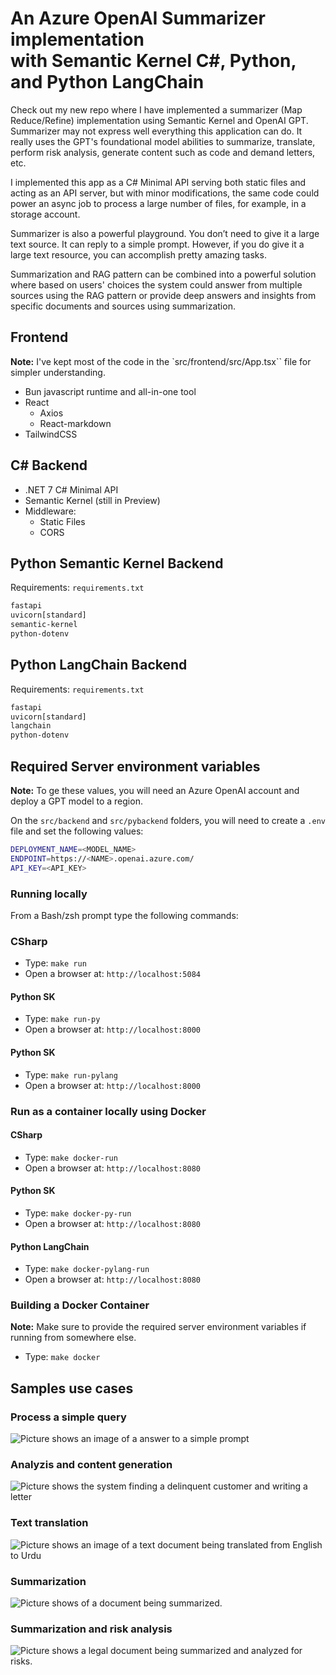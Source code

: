 # An Azure OpenAI Summarizer implementation<br/>with Semantic Kernel C#, Python, and Python LangChain

Check out my new repo where I have implemented a summarizer (Map Reduce/Refine) implementation using Semantic Kernel and OpenAI GPT. Summarizer may not express well everything this application can do. It really uses the GPT's foundational model abilities to summarize, translate, perform risk analysis, generate content such as code and demand letters, etc.

I implemented this app as a C# Minimal API serving both static files and acting as an API server, but with minor modifications, the same code could power an async job to process a large number of files, for example, in a storage account.

Summarizer is also a powerful playground. You don’t need to give it a large text source. It can reply to a simple prompt. However, if you do give it a large text resource, you can accomplish pretty amazing tasks.

Summarization and RAG pattern can be combined into a powerful solution where based on users' choices the system could answer from multiple sources using the RAG pattern or provide deep answers and insights from specific documents and sources using summarization.

## Frontend

**Note:** I've kept most of the code in the `src/frontend/src/App.tsx`` file for simpler understanding.

- Bun javascript runtime and all-in-one tool
- React
  - Axios
  - React-markdown
- TailwindCSS

## C# Backend

- .NET 7 C# Minimal API
- Semantic Kernel (still in Preview)
- Middleware:
  - Static Files
  - CORS

## Python Semantic Kernel Backend

Requirements: `requirements.txt`

```txt
fastapi
uvicorn[standard]
semantic-kernel
python-dotenv
```

## Python LangChain Backend

Requirements: `requirements.txt`

```txt
fastapi
uvicorn[standard]
langchain
python-dotenv
```

## Required Server environment variables

**Note:** To ge these values, you will need an Azure OpenAI account and deploy a GPT model to a region.

On the `src/backend` and `src/pybackend` folders, you will need to create a `.env` file and set the following values:

```bash
DEPLOYMENT_NAME=<MODEL_NAME>
ENDPOINT=https://<NAME>.openai.azure.com/
API_KEY=<API_KEY>
```

### Running locally

From a Bash/zsh prompt type the following commands:

### CSharp

- Type: `make run`
- Open a browser at: `http://localhost:5084`

#### Python SK

- Type: `make run-py`
- Open a browser at: `http://localhost:8000`

#### Python SK

- Type: `make run-pylang`
- Open a browser at: `http://localhost:8000`

### Run as a container locally using Docker

#### CSharp

- Type: `make docker-run`
- Open a browser at: `http://localhost:8080`

#### Python SK

- Type: `make docker-py-run`
- Open a browser at: `http://localhost:8080`

#### Python LangChain

- Type: `make docker-pylang-run`
- Open a browser at: `http://localhost:8080`

### Building a Docker Container

**Note:** Make sure to provide the required server environment variables if running from somewhere else.

- Type: `make docker`

## Samples use cases

### Process a simple query

![Picture shows an image of a answer to a simple prompt](images/sksm-1.png)

### Analyzis and content generation

![Picture shows the system finding a delinquent customer and writing a letter](images/sksm-2.png)

### Text translation

![Picture shows an image of a text document being translated from English to Urdu](images/sksm-3.png)

### Summarization

![Picture shows of a document being summarized.](images/sksm-4.png)

### Summarization and risk analysis

![Picture shows a legal document being summarized and analyzed for risks.](images/sksm-5.png)
